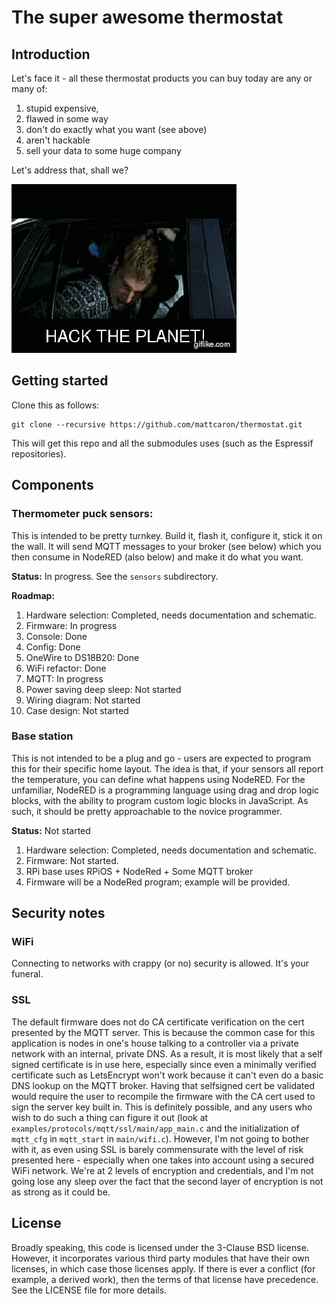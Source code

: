 # The super awesome thermostat

## Introduction

Let's face it - all these thermostat products you can buy today are any or many of:
1. stupid expensive,
1. flawed in some way
1. don't do exactly what you want (see above)
1. aren't hackable
1. sell your data to some huge company

Let's address that, shall we?

![HACK THE PLANET!!!](./hack-the-planet.gif)

## Getting started

Clone this as follows:

```
git clone --recursive https://github.com/mattcaron/thermostat.git
```

This will get this repo and all the submodules uses (such as the Espressif repositories).

## Components

### Thermometer puck sensors:

This is intended to be pretty turnkey. Build it, flash it, configure it,
stick it on the wall. It will send MQTT messages to your broker (see below)
which you then consume in NodeRED (also below) and make it do what you want.

**Status:** In progress. See the `sensors` subdirectory.

**Roadmap:**
1. Hardware selection: Completed, needs documentation and schematic.
1. Firmware: In progress
  1. Console: Done
  1. Config: Done
  1. OneWire to DS18B20: Done
  1. WiFi refactor: Done
  1. MQTT: In progress
  1. Power saving deep sleep: Not started
1. Wiring diagram: Not started
1. Case design: Not started

### Base station

This is not intended to be a plug and go - users are expected
to program this for their specific home layout. The idea is that, if your
sensors all report the temperature, you can define what happens using
NodeRED. For the unfamiliar, NodeRED is a programming language using drag and
drop logic blocks, with the ability to program custom logic blocks in
JavaScript. As such, it should be pretty approachable to the novice
programmer.

**Status:** Not started

1. Hardware selection: Completed, needs documentation and schematic.
1. Firmware: Not started.
  1. RPi base uses RPiOS + NodeRed + Some MQTT broker
  1. Firmware will be a NodeRed program; example will be provided.

## Security notes

### WiFi

Connecting to networks with crappy (or no) security is allowed. It's your
funeral.

### SSL

The default firmware does not do CA certificate verification on the cert
presented by the MQTT server. This is because the common case for this
application is nodes in one's house talking to a controller via a private
network with an internal, private DNS. As a result, it is most likely that a
self signed certificate is in use here, especially since even a minimally
verified certificate such as LetsEncrypt won't work because it can't even do a
basic DNS lookup on the MQTT broker. Having that selfsigned cert be validated
would require the user to recompile the firmware with the CA cert used to sign
the server key built in. This is definitely possible, and any users who wish to
do such a thing can figure it out (look at
`examples/protocols/mqtt/ssl/main/app_main.c` and the initialization of
`mqtt_cfg` in `mqtt_start` in `main/wifi.c`). However, I'm not going to bother
with it, as even using SSL is barely commensurate with the level of risk
presented here - especially when one takes into account using a secured WiFi
network. We're at 2 levels of encryption and credentials, and I'm not going lose
any sleep over the fact that the second layer of encryption is not as strong as
it could be.

## License

Broadly speaking, this code is licensed under the 3-Clause BSD license.
However, it incorporates various third party modules that have their own licenses, in which case those licenses apply. If there is ever a conflict (for example, a derived work), then the terms of that license have precedence. See the LICENSE file for more details.
